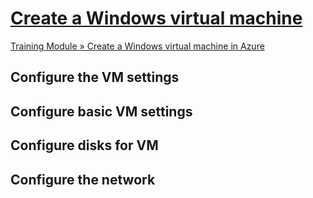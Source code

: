 # [Create a Windows virtual machine](https://learn.microsoft.com/en-us/training/modules/create-windows-virtual-machine-in-azure/3-exercise-create-a-vm)

[Training Module » Create a Windows virtual machine in Azure](https://learn.microsoft.com/en-us/training/modules/create-windows-virtual-machine-in-azure/)

## Configure the VM settings

## Configure basic VM settings

## Configure disks for VM

## Configure the network
